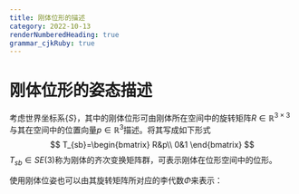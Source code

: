 ```yaml
---
title: 刚体位形的描述
category: 2022-10-13
renderNumberedHeading: true
grammar_cjkRuby: true
---
```

# 刚体位形的姿态描述
考虑世界坐标系$\{S\}$，其中的刚体位形可由刚体所在空间中的旋转矩阵$R\in\mathbb{R}^{3\times3}$与其在空间中的位置向量$p\in\mathbb{R}^3$描述。将其写成如下形式
$$
T_{sb}=\begin{bmatrix}
R&p\\
0&1
\end{bmatrix}
$$
$T_{sb}\in SE(3)$称为刚体的齐次变换矩阵群，可表示刚体在位形空间中的位形。


使用刚体位姿也可以由其旋转矩阵所对应的李代数$\Phi$来表示：
